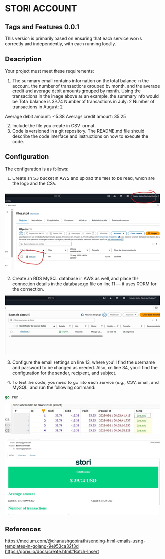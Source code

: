 # STORI ACCOUNT

## Tags and Features 0.0.1

This version is primarily based on ensuring that each service works correctly and independently, with each running locally.

## Description

Your project must meet these requirements:

1. The summary email contains information on the total balance in the account, the number of
transactions grouped by month, and the average credit and average debit amounts grouped by
month. Using the transactions in the image above as an example, the summary info would be
Total balance is 39.74
Number of transactions in July: 2
Number of transactions in August: 2

Average debit amount: -15.38
Average credit amount: 35.25

2. Include the file you create in CSV format.
3. Code is versioned in a git repository. The README.md file should describe the code interface and
instructions on how to execute the code.

## Configuration

The configuration is as follows:

1. Create an S3 bucket in AWS and upload the files to be read, which are the logo and the CSV.

![s3 file](img/s3_aws.jpg)

2. Create an RDS MySQL database in AWS as well, and place the connection details in the database.go file on line 11 — it uses GORM for the connection.

![RDS mysql database](img/rds_aws.jpg)

3. Configure the email settings on line 13, where you'll find the username and password to be changed as needed. Also, on line 34, you’ll find the configuration for the sender, recipient, and subject.

4. To test the code, you need to go into each service (e.g., CSV, email, and MySQL) and run the following command:

```go
go run .
```

![RDS mysql database](img/db_local.jpg)

![RDS mysql database](img/email_stori.jpg)

## References

https://medium.com/@dhanushgopinath/sending-html-emails-using-templates-in-golang-9e953ca32f3d
https://gorm.io/docs/create.html#Batch-Insert


